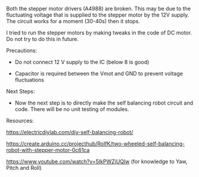 Both the stepper motor drivers (A4988) are broken. This may be due to the fluctuating voltage that is supplied to the stepper motor by the 12V supply. The circuit works for a moment (30-40s) then it stops.

I tried to run the stepper motors by making tweaks in the code of DC motor. Do not try to do this in future.

Precautions:

- Do not connect 12 V supply to the IC (below 8 is good)

- Capacitor is required between the Vmot and GND to prevent voltage fluctuations

Next Steps:

- Now the next step is to directly make the self balancing robot circuit and code. There will be no unit testing of modules.

Resources:

https://electricdiylab.com/diy-self-balancing-robot/

https://create.arduino.cc/projecthub/RolfK/two-wheeled-self-balancing-robot-with-stepper-motor-0c61ca

https://www.youtube.com/watch?v=5IkPWZjUQlw (for knowledge to Yaw, Pitch and Roll)